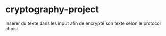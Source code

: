# cryptography-project

Insérer du texte dans les input afin de encrypté son texte selon le protocol choisi.
